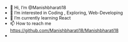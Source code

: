 - 👋 Hi, I’m @Manishbharati18
- 👀 I’m interested in Coding , Exploring, Web-Developing
- 🌱 I’m currently learning React
- 📫 How to reach me https://github.com/Manishbharati18/Manishbharati18
- 

<!---
Manishbharati18/Manishbharati18 is a ✨ special ✨ repository because its `README.md` (this file) appears on your GitHub profile.
You can click the Preview link to take a look at your changes.
--->
